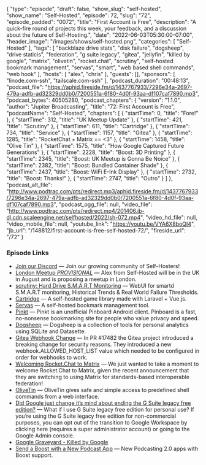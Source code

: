 {
  "type": "episode",
  "draft": false,
  "show_slug": "self-hosted",
  "show_name": "Self-Hosted",
  "episode": 72,
  "slug": "72",
  "episode_padded": "0072",
  "title": "First Account is Free",
  "description": "A quick-fire round of projects this week, your feedback, and a discussion about the future of Self-Hosting.",
  "date": "2022-06-03T05:30:00-07:00",
  "header_image": "/images/shows/self-hosted.png",
  "categories": [
    "Self-Hosted"
  ],
  "tags": [
    "backblaze drive stats",
    "disk failure",
    "dogsheep",
    "drive staticis",
    "federation",
    "g suite legacy",
    "gitea",
    "jellyfin",
    "killed by google",
    "matrix",
    "olivetin",
    "rocket.chat",
    "scrutiny",
    "self-hosted bookmark management",
    "servas",
    "smart",
    "web based shell commands",
    "web hook"
  ],
  "hosts": [
    "alex",
    "chris"
  ],
  "guests": [],
  "sponsors": [
    "linode.com-ssh",
    "tailscale.com-ssh"
  ],
  "podcast_duration": "00:48:13",
  "podcast_file": "https://aphid.fireside.fm/d/1437767933/7296e34a-2697-479a-adfb-ad32329dd0b0/7200551a-6f80-4d0f-93aa-df107caf7890.mp3",
  "podcast_bytes": 40505280,
  "podcast_chapters": {
    "version": "1.1.0",
    "author": "Jupiter Broadcasting",
    "title": "72: First Account is Free",
    "podcastName": "Self-Hosted",
    "chapters": [
      {
        "startTime": 0,
        "title": "Fore!"
      },
      {
        "startTime": 312,
        "title": "UK Meetup Update"
      },
      {
        "startTime": 421,
        "title": "Scrutiny"
      },
      {
        "startTime": 611,
        "title": "Cartridge"
      },
      {
        "startTime": 734,
        "title": "Service"
      },
      {
        "startTime": 1157,
        "title": "Gitea"
      },
      {
        "startTime": 1285,
        "title": "RocketChat + Matrix == <3"
      },
      {
        "startTime": 1458,
        "title": "Olive Tin"
      },
      {
        "startTime": 1575,
        "title": "How Google Captured Future Generations"
      },
      {
        "startTime": 2228,
        "title": "Boost: 3D Printing"
      },
      {
        "startTime": 2345,
        "title": "Boost: UK Meetup is Gonna Be Noice"
      },
      {
        "startTime": 2382,
        "title": "Boost: Bundled Container Shade"
      },
      {
        "startTime": 2437,
        "title": "Boost: WiFi E-Ink Display"
      },
      {
        "startTime": 2732,
        "title": "Boost: Thanks!"
      },
      {
        "startTime": 2747,
        "title": "Outro"
      }
    ]
  },
  "podcast_alt_file": "http://www.podtrac.com/pts/redirect.mp3/aphid.fireside.fm/d/1437767933/7296e34a-2697-479a-adfb-ad32329dd0b0/7200551a-6f80-4d0f-93aa-df107caf7890.mp3",
  "podcast_ogg_file": null,
  "video_file": "http://www.podtrac.com/pts/redirect.mp4/201406.jb-dl.cdn.scaleengine.net/selfhosted/2022/sh-072.mp4",
  "video_hd_file": null,
  "video_mobile_file": null,
  "youtube_link": "https://youtu.be/VYA6X8boQI4",
  "jb_url": "/148812/first-account-is-free-self-hosted-72/",
  "fireside_url": "/72"
}


### Episode Links

  * [Join our Discord](https://selfhosted.show/discord "Join our Discord") — Join our growing community of Self-Hosters! 
  * [London Meetup *PROVISIONAL*](https://www.meetup.com/jupiterbroadcasting/events/286056077/ "London Meetup *PROVISIONAL*") — Alex from Self-Hosted will be in the UK in August and is proposing a meetup in London.
  * [scrutiny: Hard Drive S.M.A.R.T Monitoring](https://github.com/AnalogJ/scrutiny "scrutiny: Hard Drive S.M.A.R.T Monitoring") — WebUI for smartd S.M.A.R.T monitoring, Historical Trends & Real World Failure Thresholds.
  * [Cartridge](https://github.com/unclebacon-live/cartridge "Cartridge") — A self-hosted game library made with Laravel + Vue.js.
  * [Servas](https://github.com/beromir/Servas "Servas") — A self-hosted bookmark management tool.
  * [Pinkt](https://github.com/fibelatti/pinboard-kotlin "Pinkt") — Pinkt is an unofficial Pinboard Android client. Pinboard is a fast, no-nonsense bookmarking site for people who value privacy and speed. 
  * [Dogsheep](https://dogsheep.github.io/ "Dogsheep") — Dogsheep is a collection of tools for personal analytics using SQLite and Datasette. 
  * [Gitea Webhook Change](https://blog.ktz.me/gitea-webhook-change/ "Gitea Webhook Change") — In PR #17482 the Gitea project introduced a breaking change for security reasons. They introduced a new webhook.ALLOWED_HOST_LIST value which needed to be configured in order for webhooks to work.
  * [Welcoming Rocket.Chat to Matrix](https://matrix.org/blog/2022/05/30/welcoming-rocket-chat-to-matrix "Welcoming Rocket.Chat to Matrix") — We just wanted to take a moment to welcome Rocket.Chat to Matrix, given the recent announcement that they are switching to using Matrix for standards-based interoperable federation!
  * [OliveTin](https://github.com/OliveTin/OliveTin "OliveTin") — OliveTin gives safe and simple access to predefined shell commands from a web interface.
  * [Did Google just change it’s mind about ending the G Suite legacy free edition?](https://old.reddit.com/r/selfhosted/comments/urfcim/did_google_just_change_its_mind_about_ending_the/ "Did Google just change it’s mind about ending the G Suite legacy free edition?") — What if I use G Suite legacy free edition for personal use? If you’re using the G Suite legacy free edition for non-commercial purposes, you can opt out of the transition to Google Workspace by clicking here (requires a super administrator account) or going to the Google Admin console. 
  * [Google Graveyard - Killed by Google](https://killedbygoogle.com/ "Google Graveyard - Killed by Google")
  * [Send a Boost with a New Podcast App](https://podcastindex.org/apps?appTypes=app&elements=Chapters%2CValue "Send a Boost with a New Podcast App") — New Podcasting 2.0 apps with Boost support.


